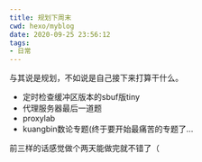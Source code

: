 ```yaml
---
title: 规划下周末
cwd: hexo/myblog
date: 2020-09-25 23:56:12
tags:
- 日常
---
```


与其说是规划，不如说是自己接下来打算干什么。

* 定时检查缓冲区版本的sbuf版tiny
* 代理服务器最后一道题
* proxylab
* kuangbin数论专题\(终于要开始最痛苦的专题了...

前三样的话感觉做个两天能做完就不错了（

